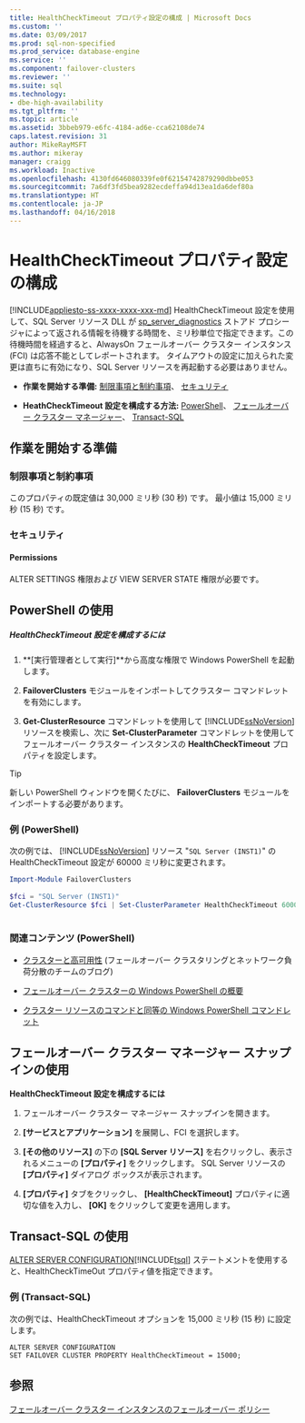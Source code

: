 ```yaml
---
title: HealthCheckTimeout プロパティ設定の構成 | Microsoft Docs
ms.custom: ''
ms.date: 03/09/2017
ms.prod: sql-non-specified
ms.prod_service: database-engine
ms.service: ''
ms.component: failover-clusters
ms.reviewer: ''
ms.suite: sql
ms.technology:
- dbe-high-availability
ms.tgt_pltfrm: ''
ms.topic: article
ms.assetid: 3bbeb979-e6fc-4184-ad6e-cca62108de74
caps.latest.revision: 31
author: MikeRayMSFT
ms.author: mikeray
manager: craigg
ms.workload: Inactive
ms.openlocfilehash: 4130fd646080339fe0f62154742879290dbbe053
ms.sourcegitcommit: 7a6df3fd5bea9282ecdeffa94d13ea1da6def80a
ms.translationtype: HT
ms.contentlocale: ja-JP
ms.lasthandoff: 04/16/2018
---
```

# <a name="configure-healthchecktimeout-property-settings"></a>HealthCheckTimeout プロパティ設定の構成
[!INCLUDE[appliesto-ss-xxxx-xxxx-xxx-md](../../../includes/appliesto-ss-xxxx-xxxx-xxx-md.md)]
  HealthCheckTimeout 設定を使用して、SQL Server リソース DLL が [sp_server_diagnostics](../../../relational-databases/system-stored-procedures/sp-server-diagnostics-transact-sql.md) ストアド プロシージャによって返される情報を待機する時間を、ミリ秒単位で指定できます。この待機時間を経過すると、AlwaysOn フェールオーバー クラスター インスタンス (FCI) は応答不能としてレポートされます。 タイムアウトの設定に加えられた変更は直ちに有効になり、SQL Server リソースを再起動する必要はありません。  
  
-   **作業を開始する準備:**  [制限事項と制約事項](#Limits)、 [セキュリティ](#Security)  
  
-   **HeathCheckTimeout 設定を構成する方法:**  [PowerShell](#PowerShellProcedure)、 [フェールオーバー クラスター マネージャー](#WSFC)、 [Transact-SQL](#TsqlProcedure)  
  
##  <a name="BeforeYouBegin"></a> 作業を開始する準備  
  
###  <a name="Limits"></a> 制限事項と制約事項  
 このプロパティの既定値は 30,000 ミリ秒 (30 秒) です。 最小値は 15,000 ミリ秒 (15 秒) です。  
  
###  <a name="Security"></a> セキュリティ  
  
####  <a name="Permissions"></a> Permissions  
 ALTER SETTINGS 権限および VIEW SERVER STATE 権限が必要です。  
  
##  <a name="PowerShellProcedure"></a> PowerShell の使用  
  
##### <a name="to-configure-healthchecktimeout-settings"></a>HealthCheckTimeout 設定を構成するには  
  
1.  **[実行管理者として実行]**から高度な権限で Windows PowerShell を起動します。  
  
2.  **FailoverClusters** モジュールをインポートしてクラスター コマンドレットを有効にします。  
  
3.  **Get-ClusterResource** コマンドレットを使用して [!INCLUDE[ssNoVersion](../../../includes/ssnoversion-md.md)] リソースを検索し、次に **Set-ClusterParameter** コマンドレットを使用してフェールオーバー クラスター インスタンスの **HealthCheckTimeout** プロパティを設定します。  
  
> [!TIP]  
>  新しい PowerShell ウィンドウを開くたびに、 **FailoverClusters** モジュールをインポートする必要があります。  
  
### <a name="example-powershell"></a>例 (PowerShell)  
 次の例では、 [!INCLUDE[ssNoVersion](../../../includes/ssnoversion-md.md)] リソース "`SQL Server (INST1)`" の HealthCheckTimeout 設定が 60000 ミリ秒に変更されます。  
  
```powershell  
Import-Module FailoverClusters  
  
$fci = "SQL Server (INST1)"  
Get-ClusterResource $fci | Set-ClusterParameter HealthCheckTimeout 60000  
  
```  
  
### <a name="related-content-powershell"></a>関連コンテンツ (PowerShell)  
  
-   [クラスターと高可用性](http://blogs.msdn.com/b/clustering/archive/2009/05/23/9636665.aspx) (フェールオーバー クラスタリングとネットワーク負荷分散のチームのブログ)  
  
-   [フェールオーバー クラスターの Windows PowerShell の概要](http://technet.microsoft.com/library/ee619762\(WS.10\).aspx)  
  
-   [クラスター リソースのコマンドと同等の Windows PowerShell コマンドレット](http://msdn.microsoft.com/library/ee619744.aspx#BKMK_resource)  
  
##  <a name="WSFC"></a> フェールオーバー クラスター マネージャー スナップインの使用  
 **HealthCheckTimeout 設定を構成するには**  
  
1.  フェールオーバー クラスター マネージャー スナップインを開きます。  
  
2.  **[サービスとアプリケーション]** を展開し、FCI を選択します。  
  
3.  **[その他のリソース]** の下の **[SQL Server リソース]** を右クリックし、表示されるメニューの **[プロパティ]** をクリックします。 SQL Server リソースの **[プロパティ]** ダイアログ ボックスが表示されます。  
  
4.  **[プロパティ]** タブをクリックし、 **[HealthCheckTimeout]** プロパティに適切な値を入力し、 **[OK]** をクリックして変更を適用します。  
  
##  <a name="TsqlProcedure"></a> Transact-SQL の使用  
 [ALTER SERVER CONFIGURATION](../../../t-sql/statements/alter-server-configuration-transact-sql.md)[!INCLUDE[tsql](../../../includes/tsql-md.md)] ステートメントを使用すると、HealthCheckTimeOut プロパティ値を指定できます。  
  
###  <a name="TsqlExample"></a> 例 (Transact-SQL)  
 次の例では、HealthCheckTimeout オプションを 15,000 ミリ秒 (15 秒) に設定します。  
  
```  
ALTER SERVER CONFIGURATION   
SET FAILOVER CLUSTER PROPERTY HealthCheckTimeout = 15000;  
```  
  
## <a name="see-also"></a>参照  
 [フェールオーバー クラスター インスタンスのフェールオーバー ポリシー](../../../sql-server/failover-clusters/windows/failover-policy-for-failover-cluster-instances.md)  
  
  
